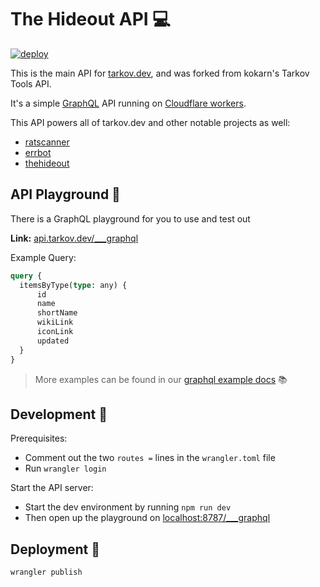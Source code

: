 # The Hideout API 💻

[![deploy](https://github.com/the-hideout/tarkov-data-api/actions/workflows/deploy.yml/badge.svg)](https://github.com/the-hideout/tarkov-data-api/actions/workflows/deploy.yml)

This is the main API for [tarkov.dev](https://tarkov.dev), and was forked from kokarn's Tarkov Tools API.

It's a simple [GraphQL](https://graphql.org/) API running on [Cloudflare workers](https://workers.cloudflare.com/).

This API powers all of tarkov.dev and other notable projects as well:

- [ratscanner](https://github.com/RatScanner/RatScanner)
- [errbot](https://github.com/GrantBirki/errbot)
- [thehideout](https://play.google.com/store/apps/details?id=com.austinhodak.thehideout&hl=en_US&gl=US)

## API Playground 🎾

There is a GraphQL playground for you to use and test out

**Link:** [api.tarkov.dev/___graphql](https://api.tarkov.dev/___graphql)

Example Query:

```graphql
query {
  itemsByType(type: any) {
      id
      name
      shortName
      wikiLink
      iconLink
      updated
  }
}
```

> More examples can be found in our [graphql example docs](./docs/graphql-examples.md) 📚

## Development 🔨

Prerequisites:

- Comment out the two `routes =` lines in the `wrangler.toml` file
- Run `wrangler login`

Start the API server:

- Start the dev environment by running `npm run dev`
- Then open up the playground on [localhost:8787/___graphql](http://127.0.0.1:8787/___graphql)

## Deployment 🚀

```bash
wrangler publish
```

